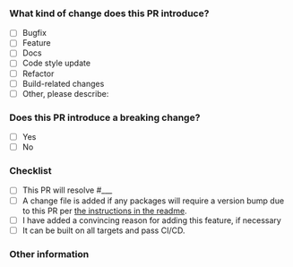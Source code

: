 <!--
Update "[ ]" to "[x]" to check a box

Please make sure to read the Pull Request Guidelines: https://github.com/tauri-apps/tauri/blob/dev/.github/CONTRIBUTING.md#pull-request-guidelines
-->

### What kind of change does this PR introduce?
<!-- Check at least one. If you are introducing a new binding, you must reference an issue where this binding has been proposed, discussed and approved by the maintainers. -->

- [ ] Bugfix
- [ ] Feature
- [ ] Docs
- [ ] Code style update
- [ ] Refactor
- [ ] Build-related changes
- [ ] Other, please describe:

### Does this PR introduce a breaking change?
<!-- If yes, please describe the impact and migration path for existing applications in an attached issue. -->

- [ ] Yes
- [ ] No

### Checklist
- [ ] This PR will resolve #___
- [ ] A change file is added if any packages will require a version bump due to this PR per [the instructions in the readme](https://github.com/tauri-apps/wry/blob/dev/.changes/readme.md).
- [ ] I have added a convincing reason for adding this feature, if necessary
- [ ] It can be built on all targets and pass CI/CD.

### Other information
